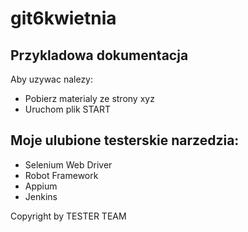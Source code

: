 # git6kwietnia

## Przykladowa dokumentacja 

Aby uzywac nalezy:
* Pobierz materialy ze strony xyz
* Uruchom plik START

## Moje ulubione testerskie narzedzia:
- Selenium Web Driver
- Robot Framework
- Appium
- Jenkins


Copyright by TESTER TEAM
